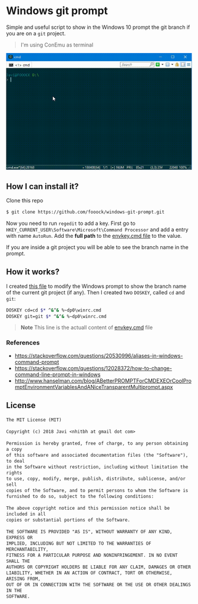 # Windows git prompt
Simple and useful script to show in the Windows 10 prompt the git branch
if you are on a `git` project.
> I'm using ConEmu as terminal

![](demo.gif)

## How I can install it?
Clone this repo
```bash
$ git clone https://github.com/fooock/windows-git-prompt.git
```

Now you need to run `regedit` to add a key. First go to
`HKEY_CURRENT_USER\Software\Microsoft\Command Processor` and add a 
entry with name `AutoRun`. Add the **full path** to the [envkey.cmd file](envkey.cmd) to the value.

If you are inside a git project you will be able to see the branch name 
in the prompt.

## How it works?
I created [this file](winrc.cmd) to modify the Windows prompt to show the branch name of the current git
project (if any). Then I created two `DOSKEY`, called `cd` and `git`:
```bash
DOSKEY cd=cd $* ^&^& %~dp0\winrc.cmd
DOSKEY git=git $* ^&^& %~dp0\winrc.cmd
```
> **Note** This line is the actuall content of [envkey.cmd](envkey.cmd) file

### References
* https://stackoverflow.com/questions/20530996/aliases-in-windows-command-prompt
* https://stackoverflow.com/questions/12028372/how-to-change-command-line-prompt-in-windows
* http://www.hanselman.com/blog/ABetterPROMPTForCMDEXEOrCoolPromptEnvironmentVariablesAndANiceTransparentMultiprompt.aspx

## License
```
The MIT License (MIT)

Copyright (c) 2018 Javi <nhitbh at gmail dot com>

Permission is hereby granted, free of charge, to any person obtaining a copy
of this software and associated documentation files (the "Software"), to deal
in the Software without restriction, including without limitation the rights
to use, copy, modify, merge, publish, distribute, sublicense, and/or sell
copies of the Software, and to permit persons to whom the Software is
furnished to do so, subject to the following conditions:

The above copyright notice and this permission notice shall be included in all
copies or substantial portions of the Software.

THE SOFTWARE IS PROVIDED "AS IS", WITHOUT WARRANTY OF ANY KIND, EXPRESS OR
IMPLIED, INCLUDING BUT NOT LIMITED TO THE WARRANTIES OF MERCHANTABILITY,
FITNESS FOR A PARTICULAR PURPOSE AND NONINFRINGEMENT. IN NO EVENT SHALL THE
AUTHORS OR COPYRIGHT HOLDERS BE LIABLE FOR ANY CLAIM, DAMAGES OR OTHER
LIABILITY, WHETHER IN AN ACTION OF CONTRACT, TORT OR OTHERWISE, ARISING FROM,
OUT OF OR IN CONNECTION WITH THE SOFTWARE OR THE USE OR OTHER DEALINGS IN THE
SOFTWARE.
```